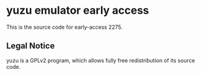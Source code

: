 yuzu emulator early access
=============

This is the source code for early-access 2275.

## Legal Notice

yuzu is a GPLv2 program, which allows fully free redistribution of its source code.